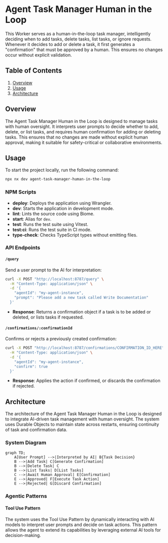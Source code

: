# Agent Task Manager Human in the Loop

This Worker serves as a human-in-the-loop task manager, intelligently deciding when to add tasks, delete tasks, list tasks, or ignore requests. Whenever it decides to add or delete a task, it first generates a "confirmation" that must be approved by a human. This ensures no changes occur without explicit validation.

## Table of Contents
1. [Overview](#overview)
2. [Usage](#usage)
3. [Architecture](#architecture)

## Overview

The Agent Task Manager Human in the Loop is designed to manage tasks with human oversight. It interprets user prompts to decide whether to add, delete, or list tasks, and requires human confirmation for adding or deleting tasks. This ensures that no changes are made without explicit human approval, making it suitable for safety-critical or collaborative environments.

## Usage

To start the project locally, run the following command:
```bash
npx nx dev agent-task-manager-human-in-the-loop
```

### NPM Scripts
- **deploy**: Deploys the application using Wrangler.
- **dev**: Starts the application in development mode.
- **lint**: Lints the source code using Biome.
- **start**: Alias for `dev`.
- **test**: Runs the test suite using Vitest.
- **test:ci**: Runs the test suite in CI mode.
- **type-check**: Checks TypeScript types without emitting files.

### API Endpoints

#### `/query`
Send a user prompt to the AI for interpretation:
```bash
curl -X POST "http://localhost:8787/query" \
  -H "Content-Type: application/json" \
  -d '{
    "agentId": "my-agent-instance",
    "prompt": "Please add a new task called Write Documentation"
  }'
```
- **Response**: Returns a confirmation object if a task is to be added or deleted, or lists tasks if requested.

#### `/confirmations/:confirmationId`
Confirms or rejects a previously created confirmation:
```bash
curl -X POST "http://localhost:8787/confirmations/CONFIRMATION_ID_HERE" \
  -H "Content-Type: application/json" \
  -d '{
    "agentId": "my-agent-instance",
    "confirm": true
  }'
```
- **Response**: Applies the action if confirmed, or discards the confirmation if rejected.

## Architecture

The architecture of the Agent Task Manager Human in the Loop is designed to integrate AI-driven task management with human oversight. The system uses Durable Objects to maintain state across restarts, ensuring continuity of task and confirmation data.

### System Diagram
```mermaid
graph TD;
    A[User Prompt] -->|Interpreted by AI| B{Task Decision}
    B -->|Add Task| C[Generate Confirmation]
    B -->|Delete Task| C
    B -->|List Tasks| D[List Tasks]
    C -->|Await Human Approval| E[Confirmation]
    E -->|Approved| F[Execute Task Action]
    E -->|Rejected| G[Discard Confirmation]
```

### Agentic Patterns

#### Tool Use Pattern
The system uses the Tool Use Pattern by dynamically interacting with AI models to interpret user prompts and decide on task actions. This pattern allows the agent to extend its capabilities by leveraging external AI tools for decision-making.